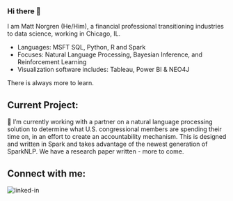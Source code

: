 ### Hi there 👋

I am Matt Norgren (He/Him), a financial professional transitioning industries to data science, working in Chicago, IL.

- Languages: MSFT SQL, Python, R and Spark
- Focuses: Natural Language Processing, Bayesian Inference, and Reinforcement Learning
- Visualization software includes: Tableau, Power BI & NEO4J

There is always more to learn.

## Current Project:

🔭 I’m currently working with a partner on a natural language processing solution to determine what U.S. congressional members are spending their time on, in an effort to create an accountability mechanism. This is designed and written in Spark and takes advantage of the newest generation of SparkNLP. We have a research paper written - more to come.

## Connect with me: 

[<img align="left" alt="linked-in" src="https://img.shields.io/badge/linkedin-%230077B5.svg?&style=for-the-badge&logo=linkedin&logoColor=white" />](https://www.linkedin.com/in/matthewnorgren/)
